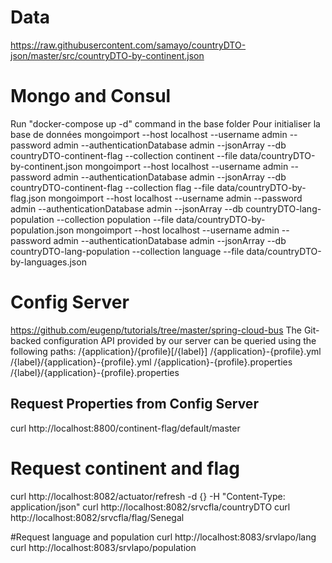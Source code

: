 # Data
https://raw.githubusercontent.com/samayo/countryDTO-json/master/src/countryDTO-by-continent.json

# Mongo and Consul
Run "docker-compose up -d" command in the base folder
Pour initialiser la base de données
mongoimport --host localhost --username admin --password admin  --authenticationDatabase admin --jsonArray  --db countryDTO-continent-flag --collection continent --file data/countryDTO-by-continent.json 
mongoimport --host localhost --username admin --password admin  --authenticationDatabase admin --jsonArray  --db countryDTO-continent-flag --collection flag --file data/countryDTO-by-flag.json
mongoimport --host localhost --username admin --password admin  --authenticationDatabase admin --jsonArray  --db countryDTO-lang-population --collection population --file data/countryDTO-by-population.json
mongoimport --host localhost --username admin --password admin  --authenticationDatabase admin --jsonArray  --db countryDTO-lang-population --collection language --file data/countryDTO-by-languages.json


# Config Server
https://github.com/eugenp/tutorials/tree/master/spring-cloud-bus
The Git-backed configuration API provided by our server can be queried using the following paths:
/{application}/{profile}[/{label}]
/{application}-{profile}.yml
/{label}/{application}-{profile}.yml
/{application}-{profile}.properties
/{label}/{application}-{profile}.properties

## Request Properties from Config Server
curl http://localhost:8800/continent-flag/default/master

# Request continent and flag
curl http://localhost:8082/actuator/refresh -d {} -H "Content-Type: application/json"
curl http://localhost:8082/srvcfla/countryDTO
 curl http://localhost:8082/srvcfla/flag/Senegal

#Request language and population
 curl http://localhost:8083/srvlapo/lang
 curl http://localhost:8083/srvlapo/population


